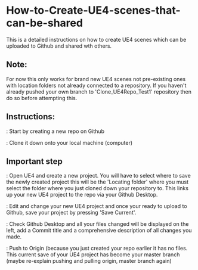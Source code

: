 # How-to-Create-UE4-scenes-that-can-be-shared
This is a detailed instructions on how to create UE4 scenes which can be uploaded to Github and shared wth others.

## Note:
For now this only works for brand new UE4 scenes not pre-existing ones with location folders not already connected to a repository. If you haven't already pushed your own branch to 'Clone_UE4Repo_Test1' repository then do so before attempting this.

## Instructions:
: Start by creating a new repo on Github

: Clone it down onto your local machine (computer)

## Important step
: Open UE4 and create a new project. You will have to select where to save the newly created project this will be the 'Locating folder' where you must select the folder where you just cloned down your repository to. This links up your new UE4 project to the repo via your Github Desktop.

: Edit and change your new UE4 project and once your ready to upload to Github, save your project by pressing 'Save Current'.

: Check Github Desktop and all your files changed will be displayed on the left, add a Commit title and a comprehensive description of all changes you made.

: Push to Origin (because you just created your repo earlier it has no files. This current save of your UE4 project has become your master branch (maybe re-explain pushing and pulling origin, master branch again)
